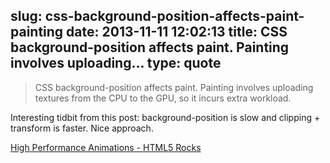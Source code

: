 slug: css-background-position-affects-paint-painting
date: 2013-11-11 12:02:13
title: CSS background-position affects paint. Painting involves uploading...
type: quote
---

> CSS background-position affects paint. Painting involves uploading textures from the CPU to the GPU, so it incurs extra workload.

Interesting tidbit from this post: background-position is slow and clipping + transform is faster. Nice approach.

 [High Performance Animations - HTML5 Rocks](http://www.html5rocks.com/en/tutorials/speed/high-performance-animations/)
